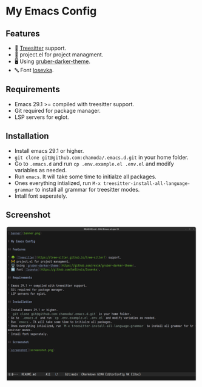 # My Emacs Config

## Features

* 🌳 [Treesitter](https://tree-sitter.github.io/tree-sitter/) support.
* 🚧 project.el for project managment.
* 🖥️ Using [gruber-darker-theme](https://github.com/rexim/gruber-darker-theme).
* 🔤 Font [Iosevka](https://github.com/be5invis/Iosevka).

## Requirements

* Emacs 29.1 >= compiled with treesitter support.
* Git required for package manager.
* LSP servers for eglot.

## Installation

* Install emacs 29.1 or higher.
* `git clone git@github.com:chamoda/.emacs.d.git` in your home folder.
* Go to `.emacs.d` and run `cp .env.example.el .env.el` and modify variables as needed.
* Run `emacs`. It will take some time to initialze all packages.
* Ones everything intialized, run `M-x treesitter-install-all-language-grammar` to install all grammar for treesitter modes.
* Intall font seperately.

## Screenshot

![screenshot](screenshot.png)

